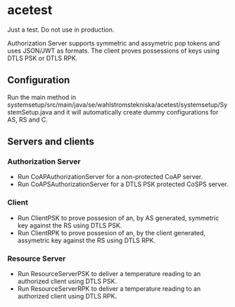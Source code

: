 # acetest
Just a test. Do not use in production.

Authorization Server supports symmetric and assymetric pop tokens and uses JSON/JWT as formats. The client proves possessions of keys using DTLS PSK or DTLS RPK.

## Configuration
Run the main method in systemsetup/src/main/java/se/wahlstromstekniska/acetest/systemsetup/SystemSetup.java and it will automatically create dummy configurations for AS, RS and C.

## Servers and clients

### Authorization Server
- Run CoAPAuthorizationServer for a non-protected CoAP server.
- Run CoAPSAuthorizationServer for a DTLS PSK protected CoSPS server.

### Client
- Run ClientPSK to prove possesion of an, by AS generated, symmetric key against the RS using DTLS PSK.
- Run ClientRPK to prove possesion of an, by the client generated, assymetric key against the RS using DTLS RPK.

### Resource Server
- Run ResourceServerPSK to deliver a temperature reading to an authorized client using DTLS PSK.
- Run ResourceServerRPK to deliver a temperature reading to an authorized client using DTLS RPK.

